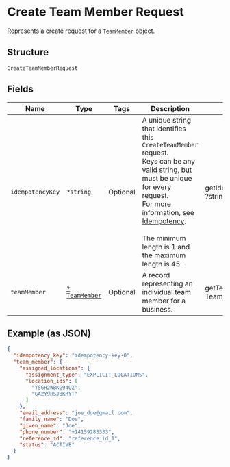 
# Create Team Member Request

Represents a create request for a `TeamMember` object.

## Structure

`CreateTeamMemberRequest`

## Fields

| Name | Type | Tags | Description | Getter | Setter |
|  --- | --- | --- | --- | --- | --- |
| `idempotencyKey` | `?string` | Optional | A unique string that identifies this `CreateTeamMember` request.<br>Keys can be any valid string, but must be unique for every request.<br>For more information, see [Idempotency](https://developer.squareup.com/docs/basics/api101/idempotency).<br><br>The minimum length is 1 and the maximum length is 45. | getIdempotencyKey(): ?string | setIdempotencyKey(?string idempotencyKey): void |
| `teamMember` | [`?TeamMember`](/doc/models/team-member.md) | Optional | A record representing an individual team member for a business. | getTeamMember(): ?TeamMember | setTeamMember(?TeamMember teamMember): void |

## Example (as JSON)

```json
{
  "idempotency_key": "idempotency-key-0",
  "team_member": {
    "assigned_locations": {
      "assignment_type": "EXPLICIT_LOCATIONS",
      "location_ids": [
        "YSGH2WBKG94QZ",
        "GA2Y9HSJ8KRYT"
      ]
    },
    "email_address": "joe_doe@gmail.com",
    "family_name": "Doe",
    "given_name": "Joe",
    "phone_number": "+14159283333",
    "reference_id": "reference_id_1",
    "status": "ACTIVE"
  }
}
```

